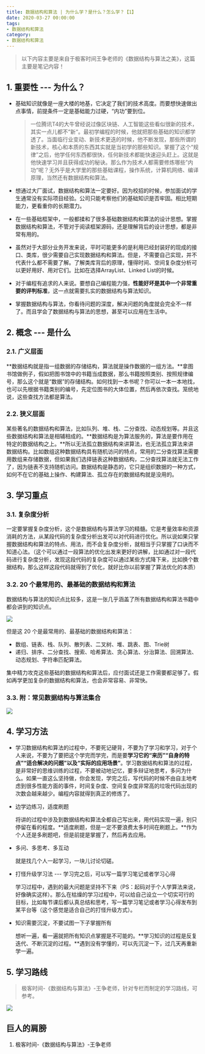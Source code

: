 ```yaml
---
title: 数据结构和算法 | 为什么学？是什么？怎么学？【1】
date: 2020-03-27 00:00:00
tags:
- 数据结构和算法
category:
- 数据结构和算法
---
```


> 以下内容主要是来自于极客时间王争老师的《数据结构与算法之美》，这篇主要是笔记内容！

## 1. 重要性  --- 为什么？

- 基础知识就像是一座大楼的地基，它决定了我们的技术高度。而要想快速做出点事情，前提条件一定是基础能力过硬，“内功”要到位。

  > 一位腾讯T4的大牛曾经说过像区块链、人工智能这些看似很新的技术，其实一点儿都不“新“。最初学编程的时候，他就把那些基础的知识都学透了。当面临行业变动、新技术更迭的时候，他不断发现，那些所谓的新技术，核心和本质的东西其实就是当初学的那些知识。掌握了这个“规律”之后，他学任何东西都很快，任何新技术都能快速迎头赶上。这就是他快速学习并且获得成功的秘诀。那么作为技术人都需要修炼哪些”内功“呢？无外乎是大学里的那些基础课程，操作系统，计算机网络、编译原理，当然还有数据结构和算法。

- 想通过大厂面试，数据结构和算法一定要好。因为校招的时候，参加面试的学生通常没有实际项目经验。公司只能考察他们的基础知识是否牢固。相比短期能力，更看重你的长期潜力。

- 在一些基础框架中，一般都揉和了很多基础数据结构和算法的设计思想。掌握数据结构和算法，不管对于阅读框架源码，还是理解背后的设计思想，都是非常有用的。

- 虽然对于大部分业务开发来说，平时可能更多的是利用已经封装好的现成的接口、类库，很少需要自己实现数据结构和算法。但是，不需要自己实现，并不代表什么都不需要了解。了解类库背后的原理，懂得时间、空间复杂度分析可以更好用好、用对它们。比如在选择ArrayList、Linked List的时候。

- 对于编程有追求的人来说。要想自己编程能力强，**性能好坏是其中一个非常重要的评判标准**，这一点就需要扎实的数据结构与算法知识。

- 掌握数据结构与算法，你看待问题的深度，解决问题的角度就会完全不一样了。而且学会了数据结构与算法的思想，甚至可以应用在生活中。

## 2. 概念  --- 是什么

### 2.1. **广义层面**

**数据结构就是指一组数据的存储结构，算法就是操作数据的一组方法。**拿图书馆做例子，假如把图书馆中的书籍当成数据，那么书籍按照类别、按照规律编号，那么这个就是“数据”的存储结构。如何找到一本书呢？你可以一本一本地找，也可以先根据书籍类别的编号，先定位图书的大体位置，然后再依次查找。笼统地说，这些查找方法都是算法。

### 2.2. **狭义层面**

某些著名的数据结构和算法，比如队列、堆、栈、二分查找、动态规划等。并且这些数据结构和算法是相辅相成的。**数据结构是为算法服务的，算法是要作用在特定的数据结构之上。**所以无法孤立数据结构来讲算法，也无法孤立算法来讲数据结构。比如数组这种数据结构具有随机访问的特点，常用的二分查找算法需要用数组来存储数据，但如果我们选择链表这种数据结构，二分查找算法就无法工作了，因为链表不支持随机访问。数据结构是静态的，它只是组织数据的一种方式，如何不在它的基础上操作、构建算法、孤立存在的数据结构就是没用的。



## 3. 学习重点

### 3.1. 复杂度分析

一定要掌握复杂度分析，这个是数据结构与算法学习的精髓。它是考量效率和资源消耗的方法，从某段代码的复杂度分析出发可以对代码进行优化。所以说如果只掌握数据结构和算法的特点、用法，而不会复杂度分析，就相当于只掌握了口诀而不知道心法。（这个可以通过一段算法的优化出发来更好的讲解，比如通过对一段代码进行复杂度分析，发现这段代码的复杂度可以通过某些方式降下来，比如换个数据结构，那么这样这段代码就得到了优化，就好比你以前掌握了算法优化的本质）

### 3.2. 20 个最常用的、最基础的数据结构和算法

数据结构与算法的知识点比较多，这是一张几乎涵盖了所有数据结构和算法书籍中都会讲到的知识点。

![](https://img.dawnguo.cn/Algorithm/0_0.jpg)

但是这 20 个是最常用的、最基础的数据结构和算法：

- 数组、链表、栈、队列、散列表、二叉树、堆、跳表、图、Trie树
- 递归、排序、二分查找、搜索、哈希算法、贪心算法、分治算法、回溯算法、动态规划、字符串匹配算法。

集中精力攻克这些基础的数据结构和算法后，应付面试还是工作需要都足够了。假如再学更加复杂的数据结构和算法，也会非常容易、非常快。

### 3.3. 附：常见数据结构与算法集合

![](https://img.dawnguo.cn/Algorithm/网上-全部算法概括.jpg)



## 4. 学习方法

- 学习数据结构和算法的过程中，不要死记硬背，不要为了学习和学习，对于个人来说，不要为了要把这个学完而学完，而是要**学习它的“来历”“自身的特点”“适合解决的问题”以及“实际的应用场景”**。学习数据结构和算法的过程，是非常好的思维训练的过程，不要被动地记忆，要多辩证地思考，多问为什么。如果一直这么坚持做，你会发现，学完之后，写代码的时候不由自主地考虑到很多性能方面的事件，时间复杂度、空间复杂度非常高的垃圾代码出现的次数会越来越少。编程内容就得到真正的修炼了。

- 边学边练习，适度刷题

  将讲的过程中涉及到数据结构和算法全都自己写出来，用代码实现一遍，别只停留在看的程度。**适度刷题，但是一定不要浪费太多时间在刷题上。**作为个人还是多刷题吧，但是前提是掌握了，然后再去应用。

- 多问、多思考、多互动

  就是找几个人一起学习，一块儿讨论切磋。

- 打怪升级学习法 --- 学习完之后，可以写一篇学习笔记或者学习心得

  学习过程中，遇到的最大问题是坚持不下来（PS：起码对于个人学算法来说，好像确实这样）。那么在枯燥的学习过程中，可以给自己设立一个切实可行的目标，比如每节课后都认真总结和思考，写一篇学习笔记或者学习心得发布到某平台等（这个感觉是适合自己的打怪升级方式）。

- 知识需要沉淀，不要试图一下子掌握所有

  想听一遍，看一遍就把所有知识点掌握是不可能的。**学习知识的过程是反复迭代、不断沉淀的过程。**遇到没有学懂的，可以先沉淀一下，过几天再重新学一遍。



## 5. 学习路线

> 极客时间-《数据结构与算法》-王争老师，针对专栏而制定的学习路线，可参考。

![](https://img.dawnguo.cn/Algorithm/王争-学习路线和书籍推荐.jpg)



## 巨人的肩膀

1. 极客时间-《数据结构与算法》-王争老师